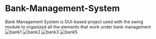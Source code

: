 # Bank-Management-System
Bank Management System is GUI-based project used with the swing module to organized all the elements that work under bank management
![bank1](https://github.com/KambleSudhirSejal/Bank-Management-System/assets/137170112/0a67e877-e296-4a11-a6ee-225d62a2368e)
![bank2](https://github.com/KambleSudhirSejal/Bank-Management-System/assets/137170112/17c0cc3e-e60c-47c8-b231-4fe270cc5f7e)
![bank3](https://github.com/KambleSudhirSejal/Bank-Management-System/assets/137170112/194236cd-547c-4f2b-9879-b264c8ad144e)
![bank5](https://github.com/KambleSudhirSejal/Bank-Management-System/assets/137170112/daf7e3cf-ac0f-493d-94c2-ed48870ebbb3)



